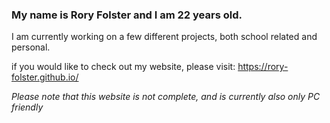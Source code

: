### My name is Rory Folster and I am 22 years old.

I am currently working on a few different projects, both school related and personal.

if you would like to check out my website, please visit: https://rory-folster.github.io/

*Please note that this website is not complete, and is currently also only PC friendly*

<!--
**Rory-Folster/rory-folster** is a ✨ _special_ ✨ repository because its `README.md` (this file) appears on your GitHub profile.

Here are some ideas to get you started:

- 🔭 I’m currently working on ...
- 🌱 I’m currently learning ...
- 👯 I’m looking to collaborate on ...
- 🤔 I’m looking for help with ...
- 💬 Ask me about ...
- 📫 How to reach me: ...
- 😄 Pronouns: ...
- ⚡ Fun fact: ...
-->
